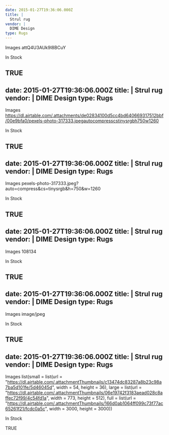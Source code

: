 ```yaml
---
date: 2015-01-27T19:36:06.000Z
title: |
  Strul rug
vendor: |
  DIME Design
type: Rugs
---
```


Images
attQ4U3AUk9l8BCuY

In Stock

TRUE
---
date: 2015-01-27T19:36:06.000Z
title: |
  Strul rug
vendor: |
  DIME Design
type: Rugs
---

Images
https://dl.airtable.com/.attachments/de02834100d5cc4bd640669317512bbf/00e9bfa0/pexels-photo-317333.jpegautocompresscstinysrgbh750w1260

In Stock

TRUE
---
date: 2015-01-27T19:36:06.000Z
title: |
  Strul rug
vendor: |
  DIME Design
type: Rugs
---

Images
pexels-photo-317333.jpeg?auto=compress&cs=tinysrgb&h=750&w=1260

In Stock

TRUE
---
date: 2015-01-27T19:36:06.000Z
title: |
  Strul rug
vendor: |
  DIME Design
type: Rugs
---

Images
108134

In Stock

TRUE
---
date: 2015-01-27T19:36:06.000Z
title: |
  Strul rug
vendor: |
  DIME Design
type: Rugs
---

Images
image/jpeg

In Stock

TRUE
---
date: 2015-01-27T19:36:06.000Z
title: |
  Strul rug
vendor: |
  DIME Design
type: Rugs
---

Images
list(small = list(url = "https://dl.airtable.com/.attachmentThumbnails/c13474dc83287a8b23c98a7ba5d101fe/5d46045d", width = 54, height = 36), large = list(url = "https://dl.airtable.com/.attachmentThumbnails/06e19742f3183aead028c8affec72f99/4c54fd1a", width = 773, height = 512), full = list(url = "https://dl.airtable.com/.attachmentThumbnails/166d0ab1064ff099c73f77ac65261f21/fcdc0a5c", width = 3000, height = 3000))

In Stock

TRUE
